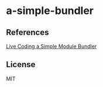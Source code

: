 # a-simple-bundler

## References
[Live Coding a Simple Module Bundler](https://www.youtube.com/watch?v=Gc9-7PBqOC8)

## License
MIT